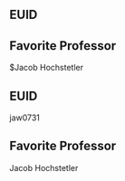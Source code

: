 ## EUID

## Favorite Professor
$Jacob Hochstetler
## EUID
jaw0731
## Favorite Professor
Jacob Hochstetler
